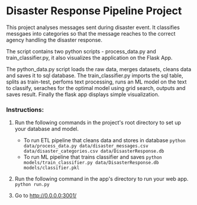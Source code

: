 # Disaster Response Pipeline Project

This project analyses messages sent during disaster event. It classifies messgaes into categories so that the message reaches to the correct agency handling the disaster response.

The script contains two python scripts - process_data.py and train_classifier.py, it also visualizes the application on the Flask App.

The python_data.py script loads the raw data, merges datasets, cleans data and saves it to sql database.
The train_classifier.py imports the sql table, splits as train-test, perfoms text processing, runs an ML model on the text to classify, seraches for the optimal model using grid search, outputs and saves result.
Finally the flask app displays simple visualization.



### Instructions:
1. Run the following commands in the project's root directory to set up your database and model.

    - To run ETL pipeline that cleans data and stores in database
        `python data/process_data.py data/disaster_messages.csv data/disaster_categories.csv data/DisasterResponse.db`
    - To run ML pipeline that trains classifier and saves
        `python models/train_classifier.py data/DisasterResponse.db models/classifier.pkl`

2. Run the following command in the app's directory to run your web app.
    `python run.py`

3. Go to http://0.0.0.0:3001/




